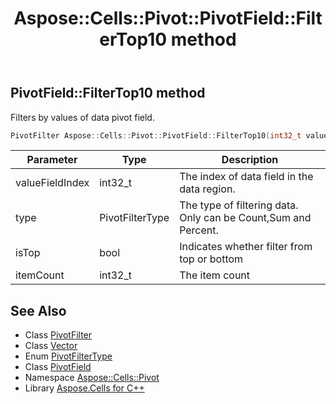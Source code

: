 ﻿---
title: Aspose::Cells::Pivot::PivotField::FilterTop10 method
linktitle: FilterTop10
second_title: Aspose.Cells for C++ API Reference
description: 'Aspose::Cells::Pivot::PivotField::FilterTop10 method. Filters by values of data pivot field in C++.'
type: docs
weight: 1400
url: /cpp/aspose.cells.pivot/pivotfield/filtertop10/
---
## PivotField::FilterTop10 method


Filters by values of data pivot field.

```cpp
PivotFilter Aspose::Cells::Pivot::PivotField::FilterTop10(int32_t valueFieldIndex, PivotFilterType type, bool isTop, int32_t itemCount)
```


| Parameter | Type | Description |
| --- | --- | --- |
| valueFieldIndex | int32_t | The index of data field in the data region. |
| type | PivotFilterType | The type of filtering data. Only can be Count,Sum and Percent. |
| isTop | bool | Indicates whether filter from top or bottom |
| itemCount | int32_t | The item count |

## See Also

* Class [PivotFilter](../../pivotfilter/)
* Class [Vector](../../../aspose.cells/vector/)
* Enum [PivotFilterType](../../pivotfiltertype/)
* Class [PivotField](../)
* Namespace [Aspose::Cells::Pivot](../../)
* Library [Aspose.Cells for C++](../../../)

